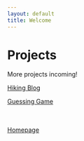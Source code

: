 ```yaml
---
layout: default
title: Welcome
---
```

# Projects
More projects incoming!

[Hiking Blog](hiking.md)

[Guessing Game](../projects/guessing.html)
<br><br><br>



[Homepage](../index.md)